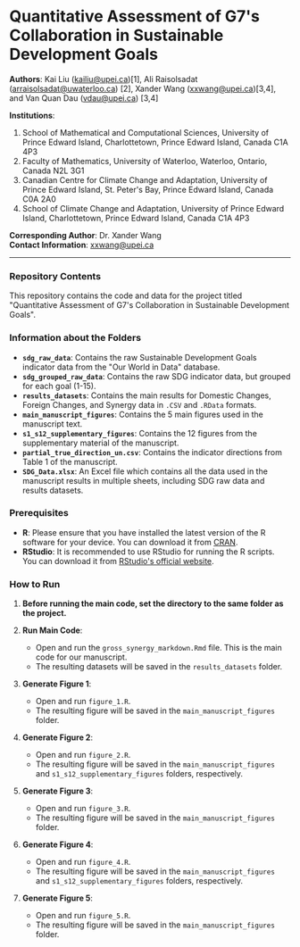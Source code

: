 # Quantitative Assessment of G7's Collaboration in Sustainable Development Goals

**Authors**: Kai Liu ([kailiu@upei.ca](mailto:kailiu@upei.ca))[1], Ali Raisolsadat ([arraisolsadat@uwaterloo.ca](mailto:arraisolsadat@uwaterloo.ca)) [2], Xander Wang ([xxwang@upei.ca](mailto:xxwang@upei.ca))[3,4], and Van Quan Dau ([vdau@upei.ca](mailto:vdau@upei.ca)) [3,4]

**Institutions**:  
1. School of Mathematical and Computational Sciences, University of Prince Edward Island, Charlottetown, Prince Edward Island, Canada C1A 4P3
2. Faculty of Mathematics, University of Waterloo, Waterloo, Ontario, Canada N2L 3G1
3. Canadian Centre for Climate Change and Adaptation, University of Prince Edward Island, St. Peter's Bay, Prince Edward Island, Canada C0A 2A0
4. School of Climate Change and Adaptation, University of Prince Edward Island, Charlottetown, Prince Edward Island, Canada C1A 4P3

**Corresponding Author**: Dr. Xander Wang  
**Contact Information**: [xxwang@upei.ca](mailto:xxwang@upei.ca)

---

### Repository Contents

This repository contains the code and data for the project titled "Quantitative Assessment of G7's Collaboration in Sustainable Development Goals".

### Information about the Folders

- **`sdg_raw_data`**: Contains the raw Sustainable Development Goals indicator data from the "Our World in Data" database.
- **`sdg_grouped_raw_data`**: Contains the raw SDG indicator data, but grouped for each goal (1-15).
- **`results_datasets`**: Contains the main results for Domestic Changes, Foreign Changes, and Synergy data in `.CSV` and `.RData` formats.
- **`main_manuscript_figures`**: Contains the 5 main figures used in the manuscript text.
- **`s1_s12_supplementary_figures`**: Contains the 12 figures from the supplementary material of the manuscript.
- **`partial_true_direction_un.csv`**: Contains the indicator directions from Table 1 of the manuscript.
- **`SDG_Data.xlsx`**: An Excel file which contains all the data used in the manuscript results in multiple sheets, including SDG raw data and results datasets.

### Prerequisites 

- **R**: Please ensure that you have installed the latest version of the R software for your device. You can download it from [CRAN](https://cran.r-project.org/).
- **RStudio**: It is recommended to use RStudio for running the R scripts. You can download it from [RStudio's official website](https://rstudio.com/products/rstudio/download/).

### How to Run
1. **Before running the main code, set the directory to the same folder as the project.**
2. **Run Main Code**:
    - Open and run the `gross_synergy_markdown.Rmd` file. This is the main code for our manuscript.
    - The resulting datasets will be saved in the `results_datasets` folder.

3. **Generate Figure 1**:
    - Open and run `figure_1.R`.
    - The resulting figure will be saved in the `main_manuscript_figures` folder.

4. **Generate Figure 2**:
    - Open and run `figure_2.R`.
    - The resulting figure will be saved in the `main_manuscript_figures` and `s1_s12_supplementary_figures` folders, respectively.

5. **Generate Figure 3**:
    - Open and run `figure_3.R`.
    - The resulting figure will be saved in the `main_manuscript_figures` folder.

6. **Generate Figure 4**:
    - Open and run `figure_4.R`.
    - The resulting figure will be saved in the `main_manuscript_figures` and `s1_s12_supplementary_figures` folders, respectively.

7. **Generate Figure 5**:
    - Open and run `figure_5.R`.
    - The resulting figure will be saved in the `main_manuscript_figures` folder.

